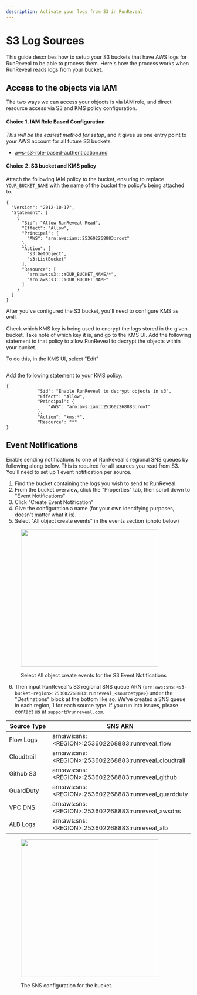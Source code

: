 ```yaml
---
description: Activate your logs from S3 in RunReveal
---
```


# S3 Log Sources

This guide describes how to setup your S3 buckets that have AWS logs for RunReveal to be able to process them. Here's how the process works when RunReveal reads logs from your bucket.

## Access to the objects via IAM

The two ways we can access your objects is via IAM role, and direct resource access via S3 and KMS policy configuration.

#### Choice 1. IAM Role Based Configuration

_This will be the easiest method for setup_, and it gives us one entry point to your AWS account for all future S3 buckets.

* [aws-s3-role-based-authentication.md](../../../sources/aws-s3-role-based-authentication.md "mention")

#### Choice 2. S3 bucket and KMS policy

Attach the following IAM policy to the bucket, ensuring to replace `YOUR_BUCKET_NAME` with the name of the bucket the policy's being attached to.

```
{
  "Version": "2012-10-17",
  "Statement": [
    {
      "Sid": "Allow-RunReveal-Read",
      "Effect": "Allow",
      "Principal": {
        "AWS": "arn:aws:iam::253602268883:root"
      },
      "Action": [
        "s3:GetObject",
        "s3:ListBucket"
      ],
      "Resource": [
        "arn:aws:s3:::YOUR_BUCKET_NAME/*",
        "arn:aws:s3:::YOUR_BUCKET_NAME"
      ]
    }
  ]
}
```

After you've configured the S3 bucket, you'll need to configure KMS as well.

Check which KMS key is being used to encrypt the logs stored in the given bucket. Take note of which key it is, and go to the KMS UI. Add the following statement to that policy to allow RunReveal to decrypt the objects within your bucket.

To do this, in the KMS UI, select "Edit"

<figure><img src="../../../.gitbook/assets/image (8) (1).png" alt=""><figcaption></figcaption></figure>

Add the following statement to your KMS policy.

```
{
            "Sid": "Enable RunReveal to decrypt objects in s3",
            "Effect": "Allow",
            "Principal": {
                "AWS": "arn:aws:iam::253602268883:root"
            },
            "Action": "kms:*",
            "Resource": "*"
}
```

## Event Notifications

Enable sending notifications to one of RunReveal's regional SNS queues by following along below. This is required for all sources you read from S3. You'll need to set up 1 event notification per source.

1. Find the bucket containing the logs you wish to send to RunReveal.
2. From the bucket overview, click the "Properties" tab, then scroll down to "Event Notifications"
3. Click "Create Event Notification"
4. Give the configuration a name (for your own identifying purposes, doesn't matter what it is).
5. Select "All object create events" in the events section (photo below)

<figure><img src="../../../.gitbook/assets/Screenshot 2023-06-15 at 1.14.07 PM.png" alt="" width="375"><figcaption><p>Select All object create events for the S3 Event Notifications</p></figcaption></figure>

6. Then input RunReveal's S3 regional SNS queue ARN (`arn:aws:sns:<s3-bucket-region>:253602268883:runreveal_<sourcetype>`) under the "Destinations" block at the bottom like so.  We've created a SNS queue in each region, 1 for each source type. If you run into issues, please contact us at `support@runreveal.com`.&#x20;

<table><thead><tr><th width="150">Source Type</th><th>SNS ARN</th></tr></thead><tbody><tr><td>Flow Logs</td><td>arn:aws:sns:&#x3C;REGION>:253602268883:runreveal_flow</td></tr><tr><td>Cloudtrail</td><td>arn:aws:sns:&#x3C;REGION>:253602268883:runreveal_cloudtrail</td></tr><tr><td>Github S3</td><td>arn:aws:sns:&#x3C;REGION>:253602268883:runreveal_github</td></tr><tr><td>GuardDuty</td><td>arn:aws:sns:&#x3C;REGION>:253602268883:runreveal_guardduty</td></tr><tr><td>VPC DNS</td><td>arn:aws:sns:&#x3C;REGION>:253602268883:runreveal_awsdns</td></tr><tr><td>ALB Logs</td><td>arn:aws:sns:&#x3C;REGION>:253602268883:runreveal_alb</td></tr></tbody></table>

<figure><img src="../../../.gitbook/assets/Screenshot 2023-06-20 at 3.00.12 PM.png" alt="" width="375"><figcaption><p>The SNS configuration for the bucket.</p></figcaption></figure>



